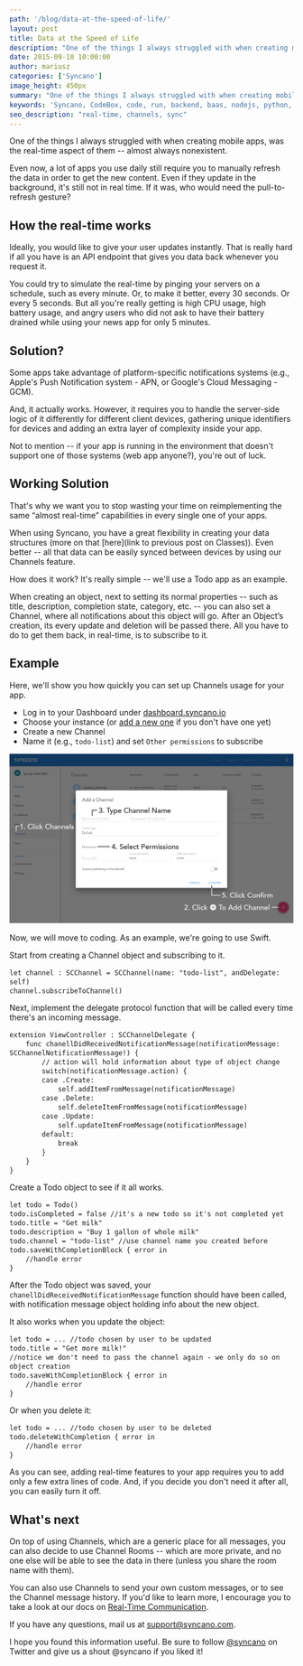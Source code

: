 ```yaml
---
path: '/blog/data-at-the-speed-of-life/'
layout: post
title: Data at the Speed of Life
description: "One of the things I always struggled with when creating mobile apps, was the real-time aspect of them – almost always nonexistent."
date: 2015-09-10 10:00:00
author: mariusz
categories: ['Syncano']
image_height: 450px
summary: "One of the things I always struggled with when creating mobile apps, was the real-time aspect of them -- almost always nonexistent."
keywords: 'Syncano, CodeBox, code, run, backend, baas, nodejs, python, ruby'
seo_description: "real-time, channels, sync"
---
```


One of the things I always struggled with when creating mobile apps, was the real-time aspect of them -- almost always nonexistent.

Even now, a lot of apps you use daily still require you to manually refresh the data in order to get the new content. Even if they update in the background, it's still not in real time. If it was, who would need the pull-to-refresh gesture?

## How the real-time works

Ideally, you would like to give your user updates instantly. That is really hard if all you have is an API endpoint that gives you data back whenever you request it.

You could try to simulate the real-time by pinging your servers on a schedule, such as every minute. Or, to make it better, every 30 seconds. Or every 5 seconds. But all you're really getting is high CPU usage, high battery usage, and angry users who did not ask to have their battery drained while using your news app for only 5 minutes.

## Solution?

Some apps take advantage of platform-specific notifications systems (e.g., Apple's Push Notification system - APN, or Google's Cloud Messaging - GCM).

And, it actually works. However, it requires you to handle the server-side logic of it differently for different client devices, gathering unique identifiers for devices and adding an extra layer of complexity inside your app.

Not to mention -- if your app is running in the environment that doesn't support one of those systems (web app anyone?), you're out of luck.

## Working Solution

That's why we want you to stop wasting your time on reimplementing the same “almost real-time” capabilities in every single one of your apps.

When using Syncano, you have a great flexibility in creating your data structures (more on that [here](link to previous post on Classes)). Even better -- all that data can be easily synced between devices by using our Channels feature.

How does it work? It's really simple -- we'll use a Todo app as an example.

When creating an object, next to setting its normal properties -- such as title, description, completion state, category, etc. -- you can also set a Channel, where all notifications about this object will go. After an Object’s creation, its every update and deletion will be passed there. All you have to do to get them back, in real-time, is to subscribe to it.

## Example

Here, we'll show you how quickly you can set up Channels usage for your app.

* Log in to your Dashboard under [dashboard.syncano.io](https://dashboard.syncano.io)
* Choose your instance (or [add a new one](http://docs.syncano.io/docs/getting-started-with-syncano#adding-an-instance) if you don't have one yet)
* Create a new Channel
* Name it (e.g., `todo-list`) and set `Other permissions` to subscribe

![Adding new channel](Add_channel_01.png)

Now, we will move to coding. As an example, we're going to use Swift.

Start from creating a Channel object and subscribing to it.

```objc
let channel : SCChannel = SCChannel(name: "todo-list", andDelegate: self)
channel.subscribeToChannel()
```

Next, implement the delegate protocol function that will be called every time there's an incoming message.

```objc
extension ViewController : SCChannelDelegate {
    func chanellDidReceivedNotificationMessage(notificationMessage: SCChannelNotificationMessage!) {
    	// action will hold information about type of object change
        switch(notificationMessage.action) {
        case .Create:
            self.addItemFromMessage(notificationMessage)
        case .Delete:
            self.deleteItemFromMessage(notificationMessage)
        case .Update:
            self.updateItemFromMessage(notificationMessage)
        default:
            break
        }
    }
}
```

Create a Todo object to see if it all works.

```objc
let todo = Todo()
todo.isCompleted = false //it's a new todo so it's not completed yet
todo.title = "Get milk"
todo.description = "Buy 1 gallon of whole milk"
todo.channel = "todo-list" //use channel name you created before
todo.saveWithCompletionBlock { error in
	//handle error
}
```

After the Todo object was saved, your `chanellDidReceivedNotificationMessage` function should have been called, with notification message object holding info about the new object.

It also works when you update the object:

```objc
let todo = ... //todo chosen by user to be updated
todo.title = "Get more milk!"
//notice we don't need to pass the channel again - we only do so on object creation
todo.saveWithCompletionBlock { error in
	//handle error
}
```

Or when you delete it:

```objc
let todo = ... //todo chosen by user to be deleted
todo.deleteWithCompletion { error in
	//handle error
}
```

As you can see, adding real-time features to your app requires you to add only a few extra lines of code. And, if you decide you don't need it after all, you can easily turn it off.

## What's next

On top of using Channels, which are a generic place for all messages, you can also decide to use Channel Rooms -- which are more private, and no one else will be able to see the data in there (unless you share the room name with them).

You can also use Channels to send your own custom messages, or to see the Channel message history. If you'd like to learn more, I encourage you to take a look at our docs on [Real-Time Communication](http://docs.syncano.io/docs/realtime-communication).

If you have any questions, mail us at [support@syncano.com](mailto:support@syncano.com).

I hope you found this information useful. Be sure to follow [@syncano](http://twitter.com/syncano) on Twitter and give us a shout @syncano if you liked it!
